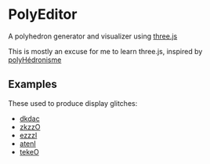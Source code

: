 # PolyEditor

A polyhedron generator and visualizer using [three.js](https://threejs.org/)

This is mostly an excuse for me to learn three.js, inspired by [polyHédronisme](https://levskaya.github.io/polyhedronisme/)

## Examples

These used to produce display glitches:

- [dkdac](https://gyrgir.github.io/polyeditor/?p=dkdac&s=1)
- [zkzzO](https://gyrgir.github.io/polyeditor/?p=zkzzO&s=1)
- [ezzzI](https://gyrgir.github.io/polyeditor/?p=ezzzI&s=1)
- [atenI](https://gyrgir.github.io/polyeditor/?p=atenI)
- [tekeO](https://gyrgir.github.io/polyeditor/?p=tekeO)